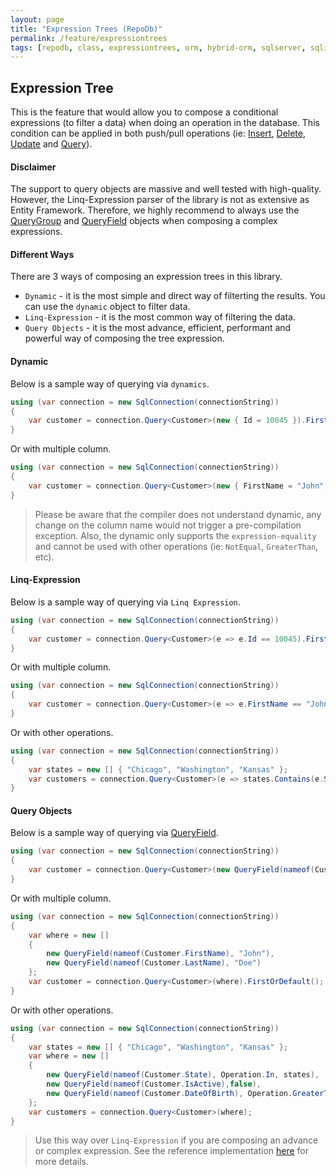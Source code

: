 ```yaml
---
layout: page
title: "Expression Trees (RepoDb)"
permalink: /feature/expressiontrees
tags: [repodb, class, expressiontrees, orm, hybrid-orm, sqlserver, sqlite, mysql, postgresql]
---
```


## Expression Tree

This is the feature that would allow you to compose a conditional expressions (to filter a data) when doing an operation in the database. This condition can be applied in both push/pull operations (ie: [Insert](/operation/insert), [Delete](/operation/delete), [Update](/operation/update) and [Query](/opereration/query)).

#### Disclaimer

The support to query objects are massive and well tested with high-quality. However, the Linq-Expression parser of the library is not as extensive as Entity Framework. Therefore, we highly recommend to always use the [QueryGroup](/class/querygroup) and [QueryField](/class/queryfield) objects when composing a complex expressions.

#### Different Ways

There are 3 ways of composing an expression trees in this library.

- `Dynamic` - it is the most simple and direct way of filterting the results. You can use the `dynamic` object to filter data.
- `Linq-Expression` - it is the most common way of filtering the data.
- `Query Objects` - it is the most advance, efficient, performant and powerful way of composing the tree expression.

#### Dynamic

Below is a sample way of querying via `dynamics`. 

```csharp
using (var connection = new SqlConnection(connectionString))
{
    var customer = connection.Query<Customer>(new { Id = 10045 }).FirstOrDefault();
}
```

Or with multiple column.

```csharp
using (var connection = new SqlConnection(connectionString))
{
    var customer = connection.Query<Customer>(new { FirstName = "John", LastName = "Doe" }).FirstOrDefault();
}
```

> Please be aware that the compiler does not understand dynamic, any change on the column name would not trigger a pre-compilation exception. Also, the dynamic only supports the `expression-equality` and cannot be used with other operations (ie: `NotEqual`, `GreaterThan`, etc).

#### Linq-Expression

Below is a sample way of querying via `Linq Expression`. 

```csharp
using (var connection = new SqlConnection(connectionString))
{
    var customer = connection.Query<Customer>(e => e.Id == 10045).FirstOrDefault();
}
```

Or with multiple column.

```csharp
using (var connection = new SqlConnection(connectionString))
{
    var customer = connection.Query<Customer>(e => e.FirstName == "John" && e.LastName == "Doe" }).FirstOrDefault();
}
```

Or with other operations.

```csharp
using (var connection = new SqlConnection(connectionString))
{
    var states = new [] { "Chicago", "Washington", "Kansas" };
    var customers = connection.Query<Customer>(e => states.Contains(e.State) && e.IsActive == false && e.DateOfBirth >= DateTime.Parse("1970-01-01") });
}
```

#### Query Objects

Below is a sample way of querying via [QueryField](/class/queryfield). 

```csharp
using (var connection = new SqlConnection(connectionString))
{
    var customer = connection.Query<Customer>(new QueryField(nameof(Customer.Id), 10045)).FirstOrDefault();
}
```

Or with multiple column.

```csharp
using (var connection = new SqlConnection(connectionString))
{
    var where = new []
    {
        new QueryField(nameof(Customer.FirstName), "John"),
        new QueryField(nameof(Customer.LastName), "Doe")
    };
    var customer = connection.Query<Customer>(where).FirstOrDefault();
}
```

Or with other operations.

```csharp
using (var connection = new SqlConnection(connectionString))
{
    var states = new [] { "Chicago", "Washington", "Kansas" };
    var where = new []
    {
        new QueryField(nameof(Customer.State), Operation.In, states),
        new QueryField(nameof(Customer.IsActive),false),
        new QueryField(nameof(Customer.DateOfBirth), Operation.GreaterThanOrEqual, DateTime.Parse("1970-01-01"))
    };
    var customers = connection.Query<Customer>(where);
}
```

> Use this way over `Linq-Expression` if you are composing an advance or complex expression. See the reference implementation [here](/reference/queryexpressions/complex-expressions) for more details.
